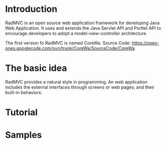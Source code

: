 # Introduction #
RadMVC is an open source web application framework for developing Java Web Application. It uses and extends the Java Servlet API and Portlet API to encourage developers to adopt a model-view-controller architecture.

The first version fo RadMVC is named CoreWa.
Source Code: https://open-ones.googlecode.com/svn/trunk/CoreWa/SourceCode/CoreWa

# The basic idea #

RadMVC provides a natural style in programming. An web application includes the external interfaces through screens or web pages; and their built-in behaviors.

# Tutorial #

# Samples #